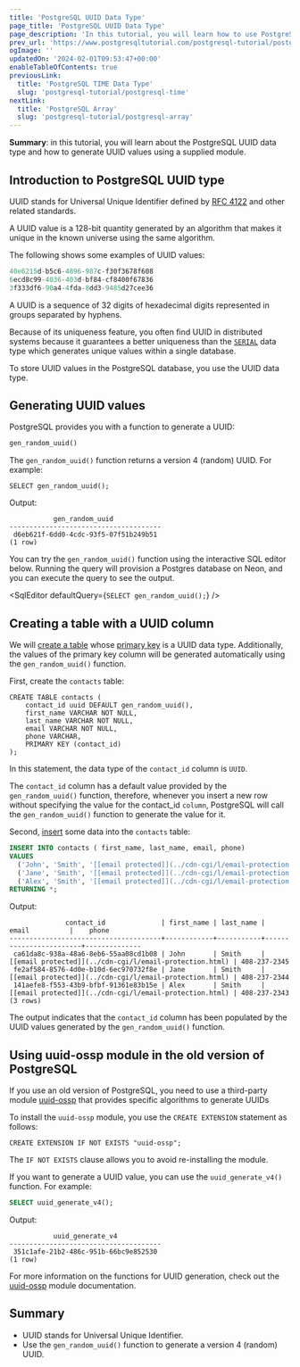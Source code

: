 ```yaml
---
title: 'PostgreSQL UUID Data Type'
page_title: 'PostgreSQL UUID Data Type'
page_description: 'In this tutorial, you will learn how to use PostgreSQL UUID data type and how to generate UUID values using the gen_random_uuid() function.'
prev_url: 'https://www.postgresqltutorial.com/postgresql-tutorial/postgresql-uuid/'
ogImage: ''
updatedOn: '2024-02-01T09:53:47+00:00'
enableTableOfContents: true
previousLink:
  title: 'PostgreSQL TIME Data Type'
  slug: 'postgresql-tutorial/postgresql-time'
nextLink:
  title: 'PostgreSQL Array'
  slug: 'postgresql-tutorial/postgresql-array'
---
```


**Summary**: in this tutorial, you will learn about the PostgreSQL UUID data type and how to generate UUID values using a supplied module.

## Introduction to PostgreSQL UUID type

UUID stands for Universal Unique Identifier defined by [RFC 4122](https://tools.ietf.org/html/rfc4122 'UUID') and other related standards.

A UUID value is a 128\-bit quantity generated by an algorithm that makes it unique in the known universe using the same algorithm.

The following shows some examples of UUID values:

```sql
40e6215d-b5c6-4896-987c-f30f3678f608
6ecd8c99-4036-403d-bf84-cf8400f67836
3f333df6-90a4-4fda-8dd3-9485d27cee36
```

A UUID is a sequence of 32 digits of hexadecimal digits represented in groups separated by hyphens.

Because of its uniqueness feature, you often find UUID in distributed systems because it guarantees a better uniqueness than the [`SERIAL`](postgresql-serial) data type which generates unique values within a single database.

To store UUID values in the PostgreSQL database, you use the UUID data type.

## Generating UUID values

PostgreSQL provides you with a function to generate a UUID:

```sql
gen_random_uuid()
```

The `gen_random_uuid()` function returns a version 4 (random) UUID. For example:

```
SELECT gen_random_uuid();
```

Output:

```
           gen_random_uuid
--------------------------------------
 d6eb621f-6dd0-4cdc-93f5-07f51b249b51
(1 row)
```

You can try the `gen_random_uuid()` function using the interactive SQL editor below. Running the query will provision a Postgres database on Neon, and you can execute the query to see the output.

<SqlEditor
defaultQuery={`SELECT gen_random_uuid();`}
/>

## Creating a table with a UUID column

We will [create a table](postgresql-create-table) whose [primary key](postgresql-primary-key) is a UUID data type. Additionally, the values of the primary key column will be generated automatically using the `gen_random_uuid()` function.

First, create the `contacts` table:

```
CREATE TABLE contacts (
    contact_id uuid DEFAULT gen_random_uuid(),
    first_name VARCHAR NOT NULL,
    last_name VARCHAR NOT NULL,
    email VARCHAR NOT NULL,
    phone VARCHAR,
    PRIMARY KEY (contact_id)
);
```

In this statement, the data type of the `contact_id` column is `UUID`.

The `contact_id` column has a default value provided by the `gen_random_uuid()` function, therefore, whenever you insert a new row without specifying the value for the contact_id `column`, PostgreSQL will call the `gen_random_uuid()` function to generate the value for it.

Second, [insert](postgresql-insert) some data into the `contacts` table:

```sql
INSERT INTO contacts ( first_name, last_name, email, phone)
VALUES
  ('John', 'Smith', '[[email protected]](../cdn-cgi/l/email-protection.html)',  '408-237-2345'),
  ('Jane', 'Smith', '[[email protected]](../cdn-cgi/l/email-protection.html)', '408-237-2344'),
  ('Alex', 'Smith', '[[email protected]](../cdn-cgi/l/email-protection.html)', '408-237-2343')
RETURNING *;
```

Output:

```text
              contact_id              | first_name | last_name |         email          |    phone
--------------------------------------+------------+-----------+------------------------+--------------
 ca61da8c-938a-48a6-8eb6-55aa08cd1b08 | John       | Smith     | [[email protected]](../cdn-cgi/l/email-protection.html) | 408-237-2345
 fe2af584-8576-4d0e-b10d-6ec970732f8e | Jane       | Smith     | [[email protected]](../cdn-cgi/l/email-protection.html) | 408-237-2344
 141aefe8-f553-43b9-bfbf-91361e83b15e | Alex       | Smith     | [[email protected]](../cdn-cgi/l/email-protection.html) | 408-237-2343
(3 rows)

```

The output indicates that the `contact_id` column has been populated by the UUID values generated by the `gen_random_uuid()` function.

## Using uuid\-ossp module in the old version of PostgreSQL

If you use an old version of PostgreSQL, you need to use a third\-party module [uuid\-ossp](https://www.postgresql.org/docs/16/uuid-ossp.html) that provides specific algorithms to generate UUIDs

To install the `uuid-ossp` module, you use the `CREATE EXTENSION` statement as follows:

```
CREATE EXTENSION IF NOT EXISTS "uuid-ossp";
```

The `IF NOT EXISTS` clause allows you to avoid re\-installing the module.

If you want to generate a UUID value, you can use the `uuid_generate_v4()` function. For example:

```sql
SELECT uuid_generate_v4();
```

Output:

```
           uuid_generate_v4
--------------------------------------
 351c1afe-21b2-486c-951b-66bc9e852530
(1 row)
```

For more information on the functions for UUID generation, check out the [uuid\-ossp](https://www.postgresql.org/docs/9.5/static/uuid-ossp.html) module documentation.

## Summary

- UUID stands for Universal Unique Identifier.
- Use the `gen_random_uuid()` function to generate a version 4 (random) UUID.
